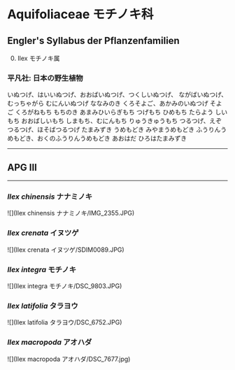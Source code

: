 Aquifoliaceae モチノキ科
==========================================

## Engler's Syllabus der Pflanzenfamilien
0. Ilex モチノキ属

### 平凡社: 日本の野生植物
いぬつげ、はいいぬつげ、おおばいぬつげ、つくしいぬつげ、
ながばいぬつげ、むっちゃがら
むにんいぬつげ
ななみのき
くろそよご、あかみのいぬつげ
そよご
くろがねもち
もちのき
あまみひいらぎもち
つげもち
ひめもち
たらよう
しいもち
おおばしいもち
しまもち、むにんもち
りゅうきゅうもち
つるつげ、えぞつるつげ、ほそばつるつげ
たまみずき
うめもどき
みやまうめもどき
ふうりんうめもどき、おくのふうりんうめもどき
あおはだ
ひろはたまみずき
* * *

## APG III

* * *
### *Ilex chinensis* ナナミノキ
![](Ilex chinensis ナナミノキ/IMG_2355.JPG)

### *Ilex crenata* イヌツゲ
![](Ilex crenata イヌツゲ/SDIM0089.JPG)

### *Ilex integra* モチノキ
![](Ilex integra モチノキ/DSC_9803.JPG)

### *Ilex latifolia* タラヨウ
![](Ilex latifolia タラヨウ/DSC_6752.JPG)

### *Ilex macropoda* アオハダ
![](Ilex macropoda アオハダ/DSC_7677.jpg)